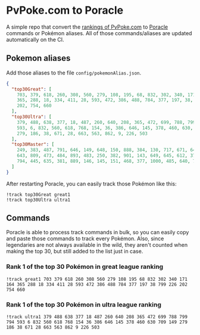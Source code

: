 # PvPoke.com to Poracle
A simple repo that convert the [rankings of PvPoke.com](https://pvpoke.com/rankings/) to [Poracle](https://github.com/KartulUdus/PoracleJS) commands or Pokémon aliases. 
All of those commands/aliases are updated automatically on the CI.

## Pokemon aliases
Add those aliases to the file `config/pokemonAlias.json`. 

<!-- aliases-start -->
```json
{
  "top30Great": [
    703, 379, 618, 260, 308, 560, 279, 108, 195, 68, 832, 302, 340, 171, 164,
    365, 288, 18, 334, 411, 28, 593, 472, 386, 488, 784, 377, 197, 38, 799, 226,
    202, 754, 660
  ],
  "top30Ultra": [
    379, 488, 638, 377, 18, 487, 260, 640, 208, 365, 472, 699, 788, 799, 794,
    593, 6, 832, 560, 618, 768, 154, 36, 386, 646, 145, 378, 460, 630, 709, 149,
    279, 186, 38, 671, 28, 663, 563, 862, 9, 226, 503
  ],
  "top30Master": [
    249, 383, 487, 791, 646, 149, 648, 150, 888, 384, 130, 717, 671, 644, 716,
    643, 809, 473, 484, 893, 483, 250, 382, 901, 143, 649, 645, 612, 376, 260,
    794, 445, 635, 381, 889, 146, 145, 151, 468, 377, 1000, 485, 640, 713, 784
  ]
}
```
<!-- aliases-end -->

After restarting Poracle, you can easily track those Pokémon like this:
```shell
!track top30Great great1
!track top30Ultra ultra1
```

## Commands
Poracle is able to process track commands in bulk, so you can easily copy and paste those commands to track every Pokémon. 
Also, since legendaries are not always available in the wild, they aren't counted when making the top 30, but still added to the list just in case.

### Rank 1 of the top 30 Pokémon in great league ranking
<!-- top30great-start -->
```
!track great1 703 379 618 260 308 560 279 108 195 68 832 302 340 171 164 365 288 18 334 411 28 593 472 386 488 784 377 197 38 799 226 202 754 660
```
<!-- top30great-end -->

### Rank 1 of the top 30 Pokémon in ultra league ranking
<!-- top30ultra-start -->
```
!track ultra1 379 488 638 377 18 487 260 640 208 365 472 699 788 799 794 593 6 832 560 618 768 154 36 386 646 145 378 460 630 709 149 279 186 38 671 28 663 563 862 9 226 503
```
<!-- top30ultra-end -->
